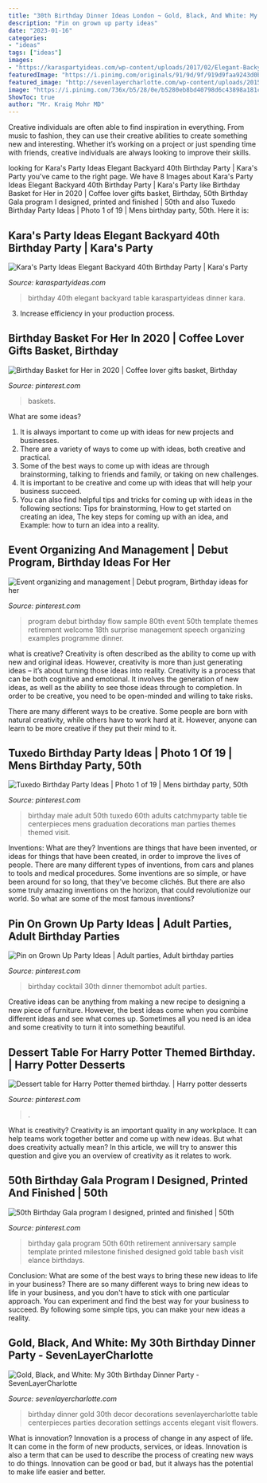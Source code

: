 ```yaml
---
title: "30th Birthday Dinner Ideas London ~ Gold, Black, And White: My 30th Birthday Dinner Party"
description: "Pin on grown up party ideas"
date: "2023-01-16"
categories:
- "ideas"
tags: ["ideas"]
images:
- "https://karaspartyideas.com/wp-content/uploads/2017/02/Elegant-Backyard-40th-Birthday-Party-via-Karas-Party-Ideas-KarasPartyIdeas.com8_.jpg"
featuredImage: "https://i.pinimg.com/originals/91/9d/9f/919d9faa9243d0b723915c286e1455d2.jpg"
featured_image: "http://sevenlayercharlotte.com/wp-content/uploads/2015/01/img_7823.jpg"
image: "https://i.pinimg.com/736x/b5/28/0e/b5280eb8bd40798d6c43898a181c7cb1--debut-ideas-debut-themes.jpg"
ShowToc: true
author: "Mr. Kraig Mohr MD"
---
```



Creative individuals are often able to find inspiration in everything. From music to fashion, they can use their creative abilities to create something new and interesting. Whether it’s working on a project or just spending time with friends, creative individuals are always looking to improve their skills.

	

		
looking for Kara&#039;s Party Ideas Elegant Backyard 40th Birthday Party | Kara&#039;s Party you've came to the right page. We have 8 Images about Kara&#039;s Party Ideas Elegant Backyard 40th Birthday Party | Kara&#039;s Party like Birthday Basket for Her in 2020 | Coffee lover gifts basket, Birthday, 50th Birthday Gala program I designed, printed and finished | 50th and also Tuxedo Birthday Party Ideas | Photo 1 of 19 | Mens birthday party, 50th. Here it is:
		
    
## Kara&#039;s Party Ideas Elegant Backyard 40th Birthday Party | Kara&#039;s Party

<img loading=lazy src="https://karaspartyideas.com/wp-content/uploads/2017/02/Elegant-Backyard-40th-Birthday-Party-via-Karas-Party-Ideas-KarasPartyIdeas.com8_.jpg" onerror="this.onerror=null;this.src='https://tse2.mm.bing.net/th?id=OIP.sxGO627a9sLPKWK9PV_vbwHaLH&amp;pid=15.1';" alt="Kara&#039;s Party Ideas Elegant Backyard 40th Birthday Party | Kara&#039;s Party">

_Source: karaspartyideas.com_

>birthday 40th elegant backyard table karaspartyideas dinner kara. 

	

3. Increase efficiency in your production process.

    
## Birthday Basket For Her In 2020 | Coffee Lover Gifts Basket, Birthday

<img loading=lazy src="https://i.pinimg.com/736x/3f/65/a9/3f65a9b1daa5ba88494b08fc738c3626.jpg" onerror="this.onerror=null;this.src='https://tse1.mm.bing.net/th?id=OIP.ohEiku129Vh-ImevkLKuTwHaHa&amp;pid=15.1';" alt="Birthday Basket for Her in 2020 | Coffee lover gifts basket, Birthday">

_Source: pinterest.com_

>baskets. 

	

What are some ideas?
1. It is always important to come up with ideas for new projects and businesses. 
2. There are a variety of ways to come up with ideas, both creative and practical. 
3. Some of the best ways to come up with ideas are through brainstorming, talking to friends and family, or taking on new challenges. 
4. It is important to be creative and come up with ideas that will help your business succeed. 
5. You can also find helpful tips and tricks for coming up with ideas in the following sections: Tips for brainstorming, How to get started on creating an idea, The key steps for coming up with an idea, and Example: how to turn an idea into a reality.

    
## Event Organizing And Management | Debut Program, Birthday Ideas For Her

<img loading=lazy src="https://i.pinimg.com/736x/b5/28/0e/b5280eb8bd40798d6c43898a181c7cb1--debut-ideas-debut-themes.jpg" onerror="this.onerror=null;this.src='https://tse4.mm.bing.net/th?id=OIP.kQEtAJvt84BfBPOgASfHiwHaFj&amp;pid=15.1';" alt="Event organizing and management | Debut program, Birthday ideas for her">

_Source: pinterest.com_

>program debut birthday flow sample 80th event 50th template themes retirement welcome 18th surprise management speech organizing examples programme dinner. 

	

what is creative?
Creativity is often described as the ability to come up with new and original ideas. However, creativity is more than just generating ideas – it’s about turning those ideas into reality.
Creativity is a process that can be both cognitive and emotional. It involves the generation of new ideas, as well as the ability to see those ideas through to completion. In order to be creative, you need to be open-minded and willing to take risks.

There are many different ways to be creative. Some people are born with natural creativity, while others have to work hard at it. However, anyone can learn to be more creative if they put their mind to it.

    
## Tuxedo Birthday Party Ideas | Photo 1 Of 19 | Mens Birthday Party, 50th

<img loading=lazy src="https://i.pinimg.com/originals/fa/b1/c0/fab1c0c61431d28be227e977d78e409c.jpg" onerror="this.onerror=null;this.src='https://tse2.mm.bing.net/th?id=OIP.y3xiW4KaY0LPmEcGIdTgEAHaLG&amp;pid=15.1';" alt="Tuxedo Birthday Party Ideas | Photo 1 of 19 | Mens birthday party, 50th">

_Source: pinterest.com_

>birthday male adult 50th tuxedo 60th adults catchmyparty table tie centerpieces mens graduation decorations man parties themes themed visit. 

	

Inventions: What are they?
Inventions are things that have been invented, or ideas for things that have been created, in order to improve the lives of people. There are many different types of inventions, from cars and planes to tools and medical procedures. Some inventions are so simple, or have been around for so long, that they've become clichés. But there are also some truly amazing inventions on the horizon, that could revolutionize our world. So what are some of the most famous inventions?

    
## Pin On Grown Up Party Ideas | Adult Parties, Adult Birthday Parties

<img loading=lazy src="https://i.pinimg.com/originals/91/9d/9f/919d9faa9243d0b723915c286e1455d2.jpg" onerror="this.onerror=null;this.src='https://tse2.mm.bing.net/th?id=OIP.6f7E4BLvlvMxZlu7fVDPbQHaKZ&amp;pid=15.1';" alt="Pin on Grown Up Party Ideas | Adult parties, Adult birthday parties">

_Source: pinterest.com_

>birthday cocktail 30th dinner themombot adult parties. 

	

Creative ideas can be anything from making a new recipe to designing a new piece of furniture. However, the best ideas come when you combine different ideas and see what comes up. Sometimes all you need is an idea and some creativity to turn it into something beautiful.

    
## Dessert Table For Harry Potter Themed Birthday. | Harry Potter Desserts

<img loading=lazy src="https://i.pinimg.com/736x/62/2e/25/622e25ebe04985616eb8368a0af94ad2.jpg" onerror="this.onerror=null;this.src='https://tse2.mm.bing.net/th?id=OIP.83nwblMa6G4GaVSXiTSj0gHaJ4&amp;pid=15.1';" alt="Dessert table for Harry Potter themed birthday. | Harry potter desserts">

_Source: pinterest.com_

>. 

	

What is creativity?
Creativity is an important quality in any workplace. It can help teams work together better and come up with new ideas. But what does creativity actually mean? In this article, we will try to answer this question and give you an overview of creativity as it relates to work.

    
## 50th Birthday Gala Program I Designed, Printed And Finished | 50th

<img loading=lazy src="https://i.pinimg.com/736x/7d/5b/be/7d5bbe43d30070a7a8af1109622b6465--th-birthday-gala.jpg" onerror="this.onerror=null;this.src='https://tse1.mm.bing.net/th?id=OIP.4Ex-pruok157jnMBFc3KvwAAAA&amp;pid=15.1';" alt="50th Birthday Gala program I designed, printed and finished | 50th">

_Source: pinterest.com_

>birthday gala program 50th 60th retirement anniversary sample template printed milestone finished designed gold table bash visit elance birthdays. 

	

Conclusion: What are some of the best ways to bring these new ideas to life in your business?
There are so many different ways to bring new ideas to life in your business, and you don't have to stick with one particular approach. You can experiment and find the best way for your business to succeed. By following some simple tips, you can make your new ideas a reality.

    
## Gold, Black, And White: My 30th Birthday Dinner Party - SevenLayerCharlotte

<img loading=lazy src="http://sevenlayercharlotte.com/wp-content/uploads/2015/01/img_7823.jpg" onerror="this.onerror=null;this.src='https://tse1.mm.bing.net/th?id=OIP.Y-rRzjYh8TVkRyv2qqrxPAHaJ4&amp;pid=15.1';" alt="Gold, Black, and White: My 30th Birthday Dinner Party - SevenLayerCharlotte">

_Source: sevenlayercharlotte.com_

>birthday dinner gold 30th decor decorations sevenlayercharlotte table centerpieces parties decoration settings accents elegant visit flowers. 

	

What is innovation?
Innovation is a process of change in any aspect of life. It can come in the form of new products, services, or ideas. Innovation is also a term that can be used to describe the process of creating new ways to do things. Innovation can be good or bad, but it always has the potential to make life easier and better.


